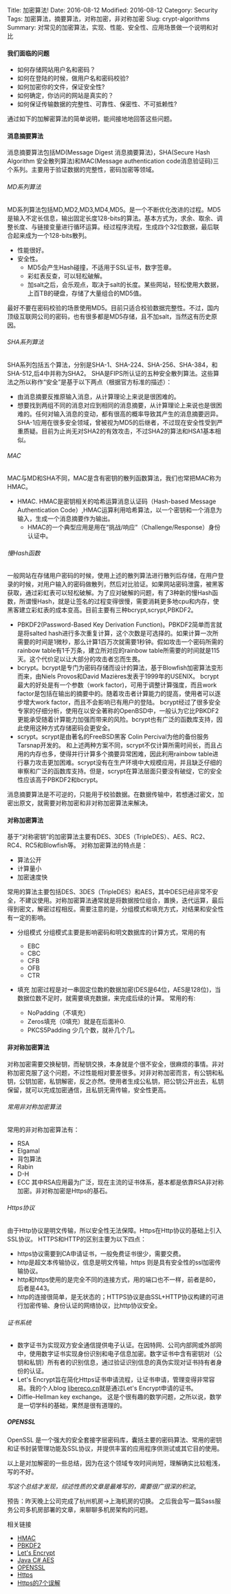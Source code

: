 Title: 加密算法!
Date: 2016-08-12
Modified: 2016-08-12
Category: Security
Tags: 加密算法，摘要算法，对称加密，非对称加密
Slug: crypt-algorithms
Summary: 对常见的加密算法，实现、性能、安全性、应用场景做一个说明和对比

#### 我们面临的问题
- 如何存储网站用户名和密码？
- 如何在登陆的时候，做用户名和密码校验?
- 如何加密你的文件，保证安全性?
- 如何确定，你访问的网站是真实的？
- 如何保证传输数据的完整性、可靠性、保密性、不可抵赖性?

通过如下的加解密算法的简单说明，能间接地地回答这些问题。

#### 消息摘要算法
消息摘要算法包括MD(Message Digest 消息摘要算法)，SHA(Secure Hash Algorithm 安全散列算法)和MAC(Message authentication code消息验证码)三个系列。主要用于验证数据的完整性，密码加密等领域。
###### MD系列算法 
MD系列算法包括MD,MD2,MD3,MD4,MD5。是一个不断优化改进的过程。MD5是输入不定长信息，输出固定长度128-bits的算法。基本方式为，求余、取余、调整长度、与链接变量进行循环运算。经过程序流程，生成四个32位数据，最后联合起来成为一个128-bits散列。

- 性能很好。
- 安全性。
	- MD5会产生Hash碰撞，不适用于SSL证书，数字签章。
    - 彩虹表反查，可以轻松破解。
    - 加salt之后，会乐观点，取决于salt的长度。某些网站，轻松使用大数据，上百TB的硬盘，存储了大量组合的MD5值。
    
最好不要在密码校验的场景使用MD5。目前只适合校验数据完整性。不过，国内顶级互联网公司的密码，也有很多都是MD5存储，且不加salt，当然这有历史原因。

###### SHA系列算法
SHA系列包括五个算法，分别是SHA-1、SHA-224、SHA-256、SHA-384，和SHA-512,后4中并称为SHA2。
SHA是FIPS所认证的五种安全散列算法。这些算法之所以称作“安全”是基于以下两点（根据官方标准的描述）：

- 由消息摘要反推原输入消息，从计算理论上来说是很困难的。
- 想要找到两组不同的消息对应到相同的消息摘要，从计算理论上来说也是很困难的。任何对输入消息的变动，都有很高的概率导致其产生的消息摘要迥异。
SHA-1应用在很多安全领域，曾被视为MD5的后继者，不过现在安全性受到严重质疑。目前为止尚无对SHA2的有效攻击，不过SHA2的算法和HSA1基本相似。

###### MAC
MAC与MD和SHA不同，MAC是含有密钥的散列函数算法，我们也常把MAC称为HMAC。

- HMAC. HMAC是密钥相关的哈希运算消息认证码（Hash-based Message Authentication Code）,HMAC运算利用哈希算法，以一个密钥和一个消息为输入，生成一个消息摘要作为输出。
	- HMAC的一个典型应用是用在“挑战/响应”（Challenge/Response）身份认证中。
  

###### 慢Hash函数
一般网站在存储用户密码的时候，使用上述的散列算法进行散列后存储，在用户登录的时候，对用户输入的密码做散列，然后对比验证。如果网站密码泄露，被黑客获取，通过彩虹表可以轻松破解。为了应对破解的问题，有了3种新的慢Hash函数，所谓慢Hash，就是让签名的过程变得很慢，需要消耗更多地cpu和内存，使黑客建立彩虹表的成本变高。目前主要有三种bcrypt,scrypt,PBKDF2。

- PBKDF2(Password-Based Key Derivation Function)。PBKDF2简单而言就是将salted hash进行多次重复计算，这个次数是可选择的。如果计算一次所需要的时间是1微秒，那么计算1百万次就需要1秒钟。假如攻击一个密码所需的rainbow table有1千万条，建立所对应的rainbow table所需要的时间就是115天。这个代价足以让大部分的攻击者忘而生畏。
- bcrypt。bcrypt是专门为密码存储而设计的算法，基于Blowfish加密算法变形而来，由Niels Provos和David Mazières发表于1999年的USENIX。
bcrypt最大的好处是有一个参数（work factor)，可用于调整计算强度，而且work factor是包括在输出的摘要中的。随着攻击者计算能力的提高，使用者可以逐步增大work factor，而且不会影响已有用户的登陆。
bcrypt经过了很多安全专家的仔细分析，使用在以安全著称的OpenBSD中，一般认为它比PBKDF2更能承受随着计算能力加强而带来的风险。bcrypt也有广泛的函数库支持，因此使用这种方式存储密码会更安全。
- scrypt。scrypt是由著名的FreeBSD黑客 Colin Percival为他的备份服务 Tarsnap开发的。
和上述两种方案不同，scrypt不仅计算所需时间长，而且占用的内存也多，使得并行计算多个摘要异常困难，因此利用rainbow table进行暴力攻击更加困难。scrypt没有在生产环境中大规模应用，并且缺乏仔细的审察和广泛的函数库支持。但是，scrypt在算法层面只要没有破绽，它的安全性应该高于PBKDF2和bcrypt。

消息摘要算法是不可逆的，只能用于校验数据。在数据传输中，若想通过密文，加密出原文，就需要对称加密和非对称加密算法来解决。

#### 对称加密算法
基于“对称密钥”的加密算法主要有DES、3DES（TripleDES）、AES、RC2、RC4、RC5和Blowfish等。
对称加密算法的特点是：

- 算法公开
- 计算量小
- 加密速度快

常用的算法主要包括DES、3DES（TripleDES）和AES，其中DES已经非常不安全，不建议使用。对称加密算法通常就是将数据按位组合，置换，迭代运算，最后得到密文，解密过程相反。需要注意的是，分组模式和填充方式，对结果和安全性有一定的影响。

- 分组模式 分组模式主要是影响密码和明文数据库的计算方式，常用的有

	-  EBC
	-  CBC
	-  CFB
	-  OFB
	-  CTR
	
- 填充 加密过程是对一串固定位数的数据加密(DES是64位，AES是128位)，当数据位数不足时，就需要填充数据，来完成后续的计算。 常用的有:

	- NoPadding（不填充）
	- Zeros填充（0填充）就是在后面补0.
	- PKCS5Padding 少几个数，就补几个几。
	
#### 非对称加密算法
对称加密需要交换秘钥，而秘钥交换，本身就是个很不安全，很麻烦的事情。非对称加密克服了这个问题，不过性能相对要差很多。对非对称加密而言，有公钥和私钥，公钥加密，私钥解密，反之亦然。使用者生成公私钥，把公钥公开出去，私钥保留，就可以完成加密通信，且私钥无需传输，安全性更高。
###### 常用非对称加密算法
常用的非对称加密算法有：

- RSA
- Elgamal
- 背包算法
- Rabin
- D-H
- ECC
其中RSA应用最为广泛，现在主流的证书体系，基本都是依靠RSA非对称加密。非对称加密是Https的基石。

###### Https协议
由于Http协议是明文传输，所以安全性无法保障。Https在Http协议的基础上引入SSL协议。
HTTPS和HTTP的区别主要为以下四点：

- https协议需要到CA申请证书，一般免费证书很少，需要交费。
- http是超文本传输协议，信息是明文传输，https 则是具有安全性的ssl加密传输协议。
- http和https使用的是完全不同的连接方式，用的端口也不一样，前者是80，后者是443。
- http的连接很简单，是无状态的；HTTPS协议是由SSL+HTTP协议构建的可进行加密传输、身份认证的网络协议，比http协议安全。

###### 证书系统
- 数字证书为实现双方安全通信提供电子认证。在因特网、公司内部网或外部网中，使用数字证书实现身份识别和电子信息加密。数字证书中含有密钥对（公钥和私钥）所有者的识别信息，通过验证识别信息的真伪实现对证书持有者身份的认证。
-  Let's Encrypt旨在简化Https证书申请流程，让证书申请，管理变得非常容易。我的个人blog [libereco.cn](https://libereco.cn)就是通过Let's Encrypt申请的证书。
- Diffie–Hellman key exchange。 这是个很有趣的数学问题，之所以说，数学是一切学科的基础，果然是很有道理的。

##### OPENSSL
OpenSSL 是一个强大的安全套接字层密码库，囊括主要的密码算法、常用的密钥和证书封装管理功能及SSL协议，并提供丰富的应用程序供测试或其它目的使用。

以上是对加解密的一些总结，因为在这个领域专攻时间尚短，理解确实比较粗浅，写的不好。

*写这个总结才发现，综述性质的文章是最难写的，需要很广很深的积淀*。

预告：昨天晚上公司完成了杭州机房->上海机房的切换。 之后我会写一篇Sass服务公司多机房部署的文章，来聊聊多机房架构的问题。

相关链接

- [HMAC](http://en.wikipedia.org/wiki/Hash-based_message_authentication_code)
- [PBKDF2](http://en.wikipedia.org/wiki/PBKDF2)
- [Let's Encrypt](https://letsencrypt.org/)
- [Java C# AES ](https://zenu.wordpress.com/2011/09/21/aes-128bit-cross-platform-java-and-c-encryption-compatibility/)
- [OPENSSL](https://www.openssl.org/)
- [Https](https://zh.wikipedia.org/wiki/%E8%B6%85%E6%96%87%E6%9C%AC%E4%BC%A0%E8%BE%93%E5%AE%89%E5%85%A8%E5%8D%8F%E8%AE%AE)
- [Https的7个误解](http://www.ruanyifeng.com/blog/2011/02/seven_myths_about_https.html)